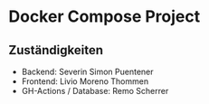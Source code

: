 # Docker Compose Project
## Zuständigkeiten
-   Backend: Severin Simon Puentener
-   Frontend: Livio Moreno Thommen
-   GH-Actions / Database: Remo Scherrer
